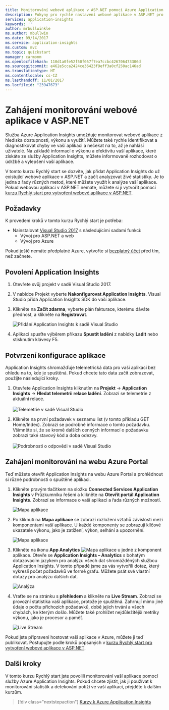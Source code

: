 ```yaml
---
title: Monitorování webové aplikace v ASP.NET pomocí Azure Application Insights | Dokumentace Microsoftu
description: Pokyny pro rychlé nastavení webové aplikace v ASP.NET pro monitorování s využitím Application Insights
services: application-insights
keywords: ''
author: mrbullwinkle
ms.author: mbullwin
ms.date: 09/14/2017
ms.service: application-insights
ms.custom: mvc
ms.topic: quickstart
manager: carmonm
ms.openlocfilehash: 110d1a0fe52f50f057f7ea7ccbc426706473306d
ms.sourcegitcommit: e462e5cca2424ce36423f9eff3a0cf250ac146ad
ms.translationtype: HT
ms.contentlocale: cs-CZ
ms.lasthandoff: 11/01/2017
ms.locfileid: "23947673"
---
```

# <a name="start-monitoring-your-aspnet-web-application"></a>Zahájení monitorování webové aplikace v ASP.NET

Služba Azure Application Insights umožňuje monitorovat webové aplikace z hlediska dostupnosti, výkonu a využití.  Můžete také rychle identifikovat a diagnostikovat chyby ve vaší aplikaci a nečekat na to, až je nahlásí uživatelé.  Na základě informací o výkonu a efektivitu vaší aplikace, které získáte ze služby Application Insights, můžete informovaně rozhodovat o údržbě a vylepšení vaší aplikace.

V tomto kurzu Rychlý start se dozvíte, jak přidat Application Insights do už existující webové aplikace v ASP.NET a začít analyzovat živé statistiky. Je to jedna z řady různých metod, které můžete využít k analýze vaší aplikace. Pokud webovou aplikaci v ASP.NET nemáte, můžete si ji vytvořit pomocí [kurzu Rychlý start pro vytvoření webové aplikace v ASP.NET](../app-service/app-service-web-get-started-dotnet.md).

## <a name="prerequisites"></a>Požadavky
K provedení kroků v tomto kurzu Rychlý start je potřeba:

- Nainstalovat [Visual Studio 2017](https://www.visualstudio.com/downloads/) s následujícími sadami funkcí:
    - Vývoj pro ASP.NET a web
    - Vývoj pro Azure


Pokud ještě nemáte předplatné Azure, vytvořte si [bezplatný účet](https://azure.microsoft.com/free/) před tím, než začnete.

## <a name="enable-application-insights"></a>Povolení Application Insights

1. Otevřete svůj projekt v sadě Visual Studio 2017.
2. V nabídce Projekt vyberte **Nakonfigurovat Application Insights**. Visual Studio přidá Application Insights SDK do vaší aplikace.
3. Klikněte na **Začít zdarma**, vyberte plán fakturace, kterému dáváte přednost, a klikněte na **Registrovat**.

    ![Přidání Application Insights k sadě Visual Studio](./media/quick-monitor-portal/add-application-insights.png)

4. Aplikaci spusťte výběrem příkazu **Spustit ladění** z nabídky **Ladit** nebo stisknutím klávesy F5.

## <a name="confirm-app-configuration"></a>Potvrzení konfigurace aplikace

Application Insights shromažďuje telemetrická data pro vaši aplikaci bez ohledu na to, kde je spuštěná. Pokud chcete tato data začít zobrazovat, použijte následující kroky.

1. Otevřete Application Insights kliknutím na **Projekt** -> **Application Insights** -> **Hledat telemetrii relace ladění**.  Zobrazí se telemetrie z aktuální relace.<BR><br>![Telemetrie v sadě Visual Studio](./media/quick-monitor-portal/telemetry-in-vs.png)

2. Klikněte na první požadavek v seznamu list (v tomto příkladu GET Home/Index). Zobrazí se podrobné informace o tomto požadavku. Všimněte si, že se kromě dalších cenných informací o požadavku zobrazí také stavový kód a doba odezvy.<br><br>![Podrobnosti o odpovědi v sadě Visual Studio](media/quick-monitor-portal/request-details.png)

## <a name="start-monitoring-in-the-azure-portal"></a>Zahájení monitorování na webu Azure Portal

Teď můžete otevřít Application Insights na webu Azure Portal a prohlédnout si různé podrobnosti o spuštěné aplikaci.

1. Klikněte pravým tlačítkem na složku **Connected Services Application Insights** v Průzkumníku řešení a klikněte na **Otevřít portál Application Insights**.  Zobrazí se informace o vaší aplikaci a řada různých možností.

    ![Mapa aplikace](media/quick-monitor-portal/001.png)

2. Po kliknutí na **Mapa aplikace** se zobrazí rozložení vztahů závislosti mezi komponentami vaší aplikace.  U každé komponenty se zobrazují klíčové ukazatele výkonu, jako je zatížení, výkon, selhání a upozornění.

    ![Mapa aplikace](media/quick-monitor-portal/application-map.png)

3. Klikněte na ikonu **App Analytics** ![Mapa aplikace](media/quick-monitor-portal/app-analytics-icon.png) u jedné z komponent aplikace.  Otevře se **Application Insights – Analytics** s bohatým dotazovacím jazykem pro analýzu všech dat shromážděných službou Application Insights.  V tomto případě jsme za vás vytvořili dotaz, který vykreslí počet požadavků ve formě grafu.  Můžete psát své vlastní dotazy pro analýzu dalších dat.

    ![Analýza](media/quick-monitor-portal/analytics.png)

4. Vraťte se na stránku s **přehledem** a klikněte na **Live Stream**.  Zobrazí se provozní statistika vaší aplikace, protože je spuštěná.  Zahrnují mimo jiné údaje o počtu příchozích požadavků, době jejich trvání a všech chybách, ke kterým došlo.  Můžete také prohlížet nejdůležitější metriky výkonu, jako je procesor a paměť.

    ![Live Stream](media/quick-monitor-portal/live-stream.png)

Pokud jste připraveni hostovat vaši aplikace v Azure, můžete ji teď publikovat. Postupujte podle kroků popsaných v [kurzu Rychlý start pro vytvoření webové aplikace v ASP.NET](../app-service/app-service-web-get-started-dotnet.md#update-the-app-and-redeploy).

## <a name="next-steps"></a>Další kroky
V tomto kurzu Rychlý start jste povolili monitorování vaší aplikace pomocí služby Azure Application Insights.  Pokud chcete zjistit, jak ji používat k monitorování statistik a detekování potíží ve vaší aplikaci, přejděte k dalším kurzům.

> [!div class="nextstepaction"]
> [Kurzy k Azure Application Insights](app-insights-tutorial-runtime-exceptions.md)